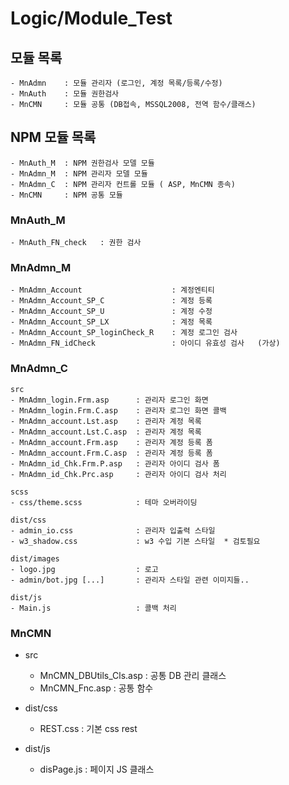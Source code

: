# Logic/Module_Test

## 모듈 목록

    - MnAdmn    : 모듈 관리자 (로그인, 계정 목록/등록/수정)
    - MnAuth    : 모듈 권한검사
    - MnCMN     : 모듈 공통 (DB접속, MSSQL2008, 전역 함수/클래스)

## NPM 모듈 목록

    - MnAuth_M  : NPM 권한검사 모델 모듈
    - MnAdmn_M  : NPM 관리자 모델 모듈
    - MnAdmn_C  : NPM 관리자 컨트롤 모듈 ( ASP, MnCMN 종속)
    - MnCMN     : NPM 공통 모듈

### MnAuth_M

    - MnAuth_FN_check   : 권한 검사

### MnAdmn_M

    - MnAdmn_Account                    : 계정엔티티
    - MnAdmn_Account_SP_C               : 계정 등록
    - MnAdmn_Account_SP_U               : 계정 수정
    - MnAdmn_Account_SP_LX              : 계정 목록
    - MnAdmn_Account_SP_loginCheck_R    : 계정 로그인 검사
    - MnAdmn_FN_idCheck                 : 아이디 유효성 검사   (가상)

### MnAdmn_C
    src
    - MnAdmn_login.Frm.asp      : 관리자 로그인 화면
    - MnAdmn_login.Frm.C.asp    : 관리자 로그인 화면 콜백
    - MnAdmn_account.Lst.asp    : 관리자 계정 목록
    - MnAdmn_account.Lst.C.asp  : 관리자 계정 목록
    - MnAdmn_account.Frm.asp    : 관리자 계정 등록 폼
    - MnAdmn_account.Frm.C.asp  : 관리자 계정 등록 폼
    - MnAdmn_id_Chk.Frm.P.asp   : 관리자 아이디 검사 폼
    - MnAdmn_id_Chk.Prc.asp     : 관리자 아이디 검사 처리

    scss 
    - css/theme.scss            : 테마 오버라이딩

    dist/css 
    - admin_io.css              : 관리자 입출력 스타일
    - w3_shadow.css             : w3 수입 기본 스타일  * 검토필요

    dist/images
    - logo.jpg                  : 로고
    - admin/bot.jpg [...]       : 관리자 스타일 관련 이미지들..

    dist/js
    - Main.js                   : 콜백 처리

### MnCMN
+ src
    - MnCMN_DBUtils_Cls.asp     : 공통 DB 관리 클래스
    - MnCMN_Fnc.asp             : 공통 함수

+ dist/css
    - REST.css                  : 기본 css rest

+ dist/js
    - disPage.js                : 페이지 JS 클래스

    

        

